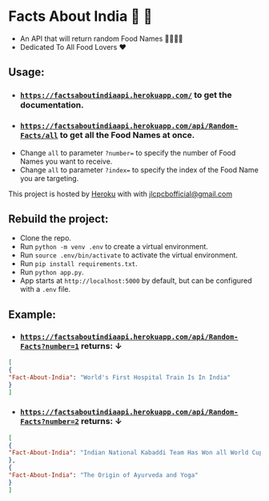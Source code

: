 # Facts About India 🍛 🧘

+ An API that will return random Food Names 🍡🥧🎂🌮
+ Dedicated To All Food Lovers ❤️

## Usage:

+ ### [`https://factsaboutindiaapi.herokuapp.com/`](https://factsaboutindiaapi.herokuapp.com/) to get the documentation.
+ ### [`https://factsaboutindiaapi.herokuapp.com/api/Random-Facts/all`](https://factsaboutindiaapi.herokuapp.com/api/Random-Facts/all) to get all the Food Names at once.
+ Change `all` to parameter `?number=` to specify the number of Food Names you want to receive.
+ Change `all` to parameter `?index=` to specify the index of the Food Name you are targeting.

This project is hosted by [Heroku](https://www.heroku.com/) with with jlcpcbofficial@gmail.com

## Rebuild the project:
+ Clone the repo.
+ Run `python -m venv .env` to create a virtual environment.
+ Run `source .env/bin/activate` to activate the virtual environment.
+ Run `pip install requirements.txt`.
+ Run `python app.py`.
+ App starts at `http://localhost:5000` by default, but can be configured with a `.env` file. 

## Example:

+ ### [`https://factsaboutindiaapi.herokuapp.com/api/Random-Facts?number=1`](https://factsaboutindiaapi.herokuapp.com/api/Random-Facts?number=1) returns: ↓
```JSON
[
{
"Fact-About-India": "World's First Hospital Train Is In India"
}
]
```

+ ### [`https://factsaboutindiaapi.herokuapp.com/api/Random-Facts?number=2`](https://factsaboutindiaapi.herokuapp.com/api/Random-Facts?number=1) returns: ↓
```JSON
[
{
"Fact-About-India": "Indian National Kabaddi Team Has Won all World Cups"
},
{
"Fact-About-India": "The Origin of Ayurveda and Yoga"
}
]
```
